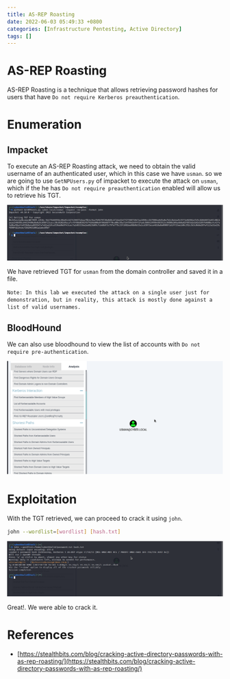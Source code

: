 ```yaml
---
title: AS-REP Roasting
date: 2022-06-03 05:49:33 +0800
categories: [Infrastructure Pentesting, Active Directory]
tags: []  
---
```


# AS-REP Roasting

AS-REP Roasting is a technique that allows retrieving password hashes for users that have `Do not require Kerberos preauthentication`.

# Enumeration

## Impacket

To execute an AS-REP Roasting attack, we need to obtain the valid username of an authenticated user, which in this case we have `usman`. so we are going to use `GetNPUsers.py` of impacket to execute the attack on `usman`, which if the he has `Do not require preauthentication` enabled will allow us to retrieve his TGT.

![kerbr](https://raw.githubusercontent.com/cyberkhalid/cyberkhalid.github.io/main/assets/img/ipentest/asroast2.png)

We have retrieved TGT for `usman` from the domain controller and saved it in a file.

`Note: In this lab we executed the attack on a single user just for demonstration, but in reality, this attack is mostly done against a list of valid usernames.`

## BloodHound

We can also use bloodhound to view the list of accounts with `Do not require pre-authentication`.

![kerbr](https://raw.githubusercontent.com/cyberkhalid/cyberkhalid.github.io/main/assets/img/ipentest/asroast1.png)

# Exploitation

With the TGT retrieved, we can proceed to crack it using `john`.

```bash
john --wordlist=[wordlist] [hash.txt]

```
![kerbr](https://raw.githubusercontent.com/cyberkhalid/cyberkhalid.github.io/main/assets/img/ipentest/asroast3.png)

Great!. We were able to crack it.

# References

- [https://stealthbits.com/blog/cracking-active-directory-passwords-with-as-rep-roasting/](https://stealthbits.com/blog/cracking-active-directory-passwords-with-as-rep-roasting/)
